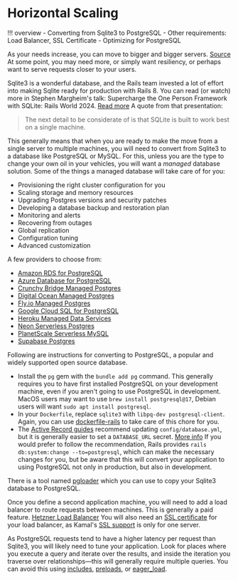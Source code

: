 # Horizontal Scaling

!!! overview
    - Converting from Sqlite3 to PostgreSQL
    - Other requirements: Load Balancer, SSL Certificate
    - Optimizing for PostgreSQL

As your needs increase, you can move to bigger and bigger servers.
[Source](https://x.com/dhh/status/1799107964412056012)
At some point, you may need more, or simply want resiliency, or perhaps want to serve requests closer to your users.

Sqlite3 is a wonderful database, and the Rails team invested a lot of effort into making Sqlite ready for production with Rails 8. You can read (or watch) more in Stephen Margheim's talk: Supercharge the One Person Framework with SQLite: Rails World 2024.
[Read more](https://fractaledmind.github.io/2024/10/16/sqlite-supercharges-rails/)
A quote from that presentation:

> The next detail to be considerate of is that SQLite is built to work best on a single machine.

This generally means that when you are ready to make the move from a single server to multiple machines, you will need to convert from Sqlite3 to a database like PostgreSQL or MySQL. For this, unless you are the type to change your own oil in your vehicles, you will want a *managed* database solution. Some of the things a managed database will take care of for you:

- Provisioning the right cluster configuration for you
- Scaling storage and memory resources
- Upgrading Postgres versions and security patches
- Developing a database backup and restoration plan
- Monitoring and alerts
- Recovering from outages
- Global replication
- Configuration tuning
- Advanced customization

A few providers to choose from:

- [Amazon RDS for PostgreSQL](https://aws.amazon.com/rds/postgresql/)
- [Azure Database for PostgreSQL](https://azure.microsoft.com/en-us/products/postgresql/#overview)
- [Crunchy Bridge Managed Postgres](https://www.crunchydata.com/products/crunchy-bridge)
- [Digital Ocean Managed Postgres](https://www.digitalocean.com/products/managed-databases-postgresql)
- [Fly.io Managed Postgres](https://fly.io/docs/mpg/overview/)
- [Google Cloud SQL for PostgreSQL](https://cloud.google.com/sql/docs/postgres/)
- [Heroku Managed Data Services](https://www.heroku.com/managed-data-services)
- [Neon Serverless Postgres](https://neon.tech/)
- [PlanetScale Serverless MySQL](https://planetscale.com/)
- [Supabase Postgres](https://supabase.com/)

Following are instructions for converting to PostgreSQL, a popular and widely supported open source database.

- Install the `pg` gem with the `bundle add pg` command. This generally requires you to have first installed PostgreSQL on your development machine, even if you aren't going to use PostgreSQL in development.
  MacOS users may want to use `brew install postgresql@17`, Debian users will want `sudo apt install postgresql`.
- In your `Dockerfile`, replace `sqlite3` with `libpq-dev postgresql-client`.
  Again, you can use [dockerfile-rails](https://github.com/fly-apps/dockerfile-rails?tab=readme-ov-file#overview) to take care of this chore for you.
- The [Active Record guides](https://guides.rubyonrails.org/v5.0/configuring.html#configuring-a-postgresql-database) recommend updating `config/database.yml`, but it is generally easier to set a `DATABASE_URL` secret.
  [More info](https://guides.rubyonrails.org/v5.0/configuring.html#configuring-a-database)
  If you would prefer to follow the recommendation, Rails provides `rails db:system:change --to=postgresql`, which can make the necessary changes for you, but be aware that this will convert your application to using PostgreSQL not only in production, but also in development.

There is a tool named [pgloader](https://github.com/dimitri/pgloader?tab=readme-ov-file#pgloader) which you can use to copy your Sqlite3 database to PostgreSQL.

Once you define a second application machine, you will need to add a load balancer to route requests between machines. This is generally a paid feature.
[Hetzner Load Balancer](https://www.hetzner.com/cloud/load-balancer/)
You will also need an [SSL certificate](https://www.cloudflare.com/learning/ssl/what-is-an-ssl-certificate/) for your load balancer, as Kamal's [SSL support](https://kamal-deploy.org/docs/configuration/proxy/#ssl) is only for one server.

As PostgreSQL requests tend to have a higher latency per request than Sqlite3, you will likely need to tune your application. Look for places where you execute a query and iterate over the results, and inside the iteration you traverse over relationships—this will generally require multiple queries. You can avoid this using [includes](https://apidock.com/rails/ActiveRecord/QueryMethods/includes), [preloads](https://apidock.com/rails/v5.2.3/ActiveRecord/QueryMethods/preload), or [eager_load](https://apidock.com/rails/v5.2.3/ActiveRecord/QueryMethods/eager_load).
